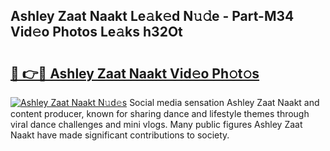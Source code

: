 ## Ashley Zaat Naakt Le𝚊k𝚎d N𝚞𝚍e - Part-M34 Vid𝚎o Photos Le𝚊ks h32Ot

# <h2><a href="http://fb39dw.evod.top/?m=Ashley+Zaat+Naakt">🔗 👉🔴 Ashley Zaat Naakt Vid𝚎o Ph𝚘t𝚘s</a></h2>

[![Ashley Zaat Naakt N𝚞d𝚎s](https://i.imgur.com/8V9OHl7.gif)](http://fb39dw.evod.top/?m=Ashley+Zaat+Naakt)
Social media sensation Ashley Zaat Naakt and content producer, known for sharing dance and lifestyle themes through viral dance challenges and mini vlogs. Many public figures Ashley Zaat Naakt have made significant contributions to society. 
